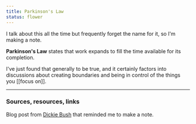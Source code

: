 ```yaml
---
title: Parkinson's Law
status: flower
---
```


I talk about this all the time but frequently forget the name for it, so I'm making a note.

**Parkinson's Law** states that work expands to fill the time available for its completion.

I've just found that generally to be true, and it certainly factors into discussions about creating boundaries and being in control of the things you [[focus on]].

---
### Sources, resources, links

Blog post from [Dickie Bush](https://www.dickiebush.com/articles/parkinsons) that reminded me to make a note.